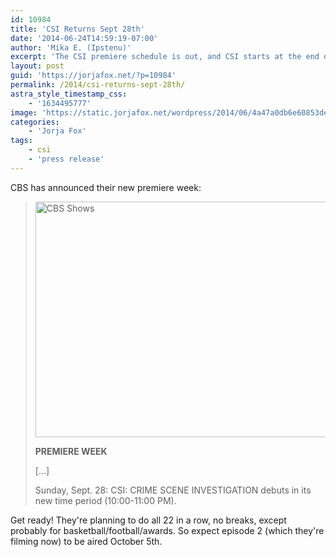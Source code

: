 ```yaml
---
id: 10984
title: 'CSI Returns Sept 28th'
date: '2014-06-24T14:59:19-07:00'
author: 'Mika E. (Ipstenu)'
excerpt: 'The CSI premiere schedule is out, and CSI starts at the end of September.'
layout: post
guid: 'https://jorjafox.net/?p=10984'
permalink: /2014/csi-returns-sept-28th/
astra_style_timestamp_css:
    - '1634495777'
image: 'https://static.jorjafox.net/wordpress/2014/06/4a47a0db6e60853dedfcfdf08a5ca249.png'
categories:
    - 'Jorja Fox'
tags:
    - csi
    - 'press release'
---
```


CBS has announced their new premiere week:
<blockquote><img class="aligncenter size-large wp-image-10985" src="//static.jorjafox.net/wordpress/2014/06/4a47a0db6e60853dedfcfdf08a5ca249.png" alt="CBS Shows" width="600" height="377" />

<strong>PREMIERE WEEK</strong>

[...]

Sunday, Sept. 28: CSI: CRIME SCENE INVESTIGATION debuts in its new time period (10:00-11:00 PM).</blockquote>
Get ready! They're planning to do all 22 in a row, no breaks, except probably for basketball/football/awards. So expect episode 2 (which they're filming now) to be aired October 5th.